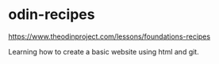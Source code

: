# odin-recipes
https://www.theodinproject.com/lessons/foundations-recipes

Learning how to create a basic website using html and git. 
